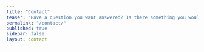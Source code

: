 ```yaml
---
title: "Contact"
teaser: "Have a question you want answered? Is there something you would like me to write about on the blog? Just use the form below to reach out to me.   If you are asking about a particular blog entry, please share the URL of the entry you are asking about."
permalink: "/contact/"
published: true
sidebar: false
layout: contact
---
```



